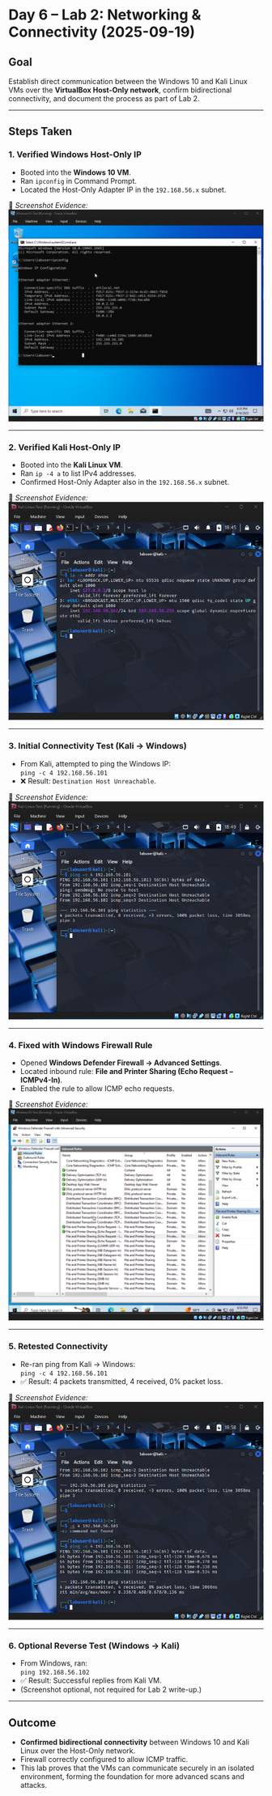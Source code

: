 # Day 6 – Lab 2: Networking & Connectivity (2025-09-19)

## Goal
Establish direct communication between the Windows 10 and Kali Linux VMs over the **VirtualBox Host-Only network**, confirm bidirectional connectivity, and document the process as part of Lab 2.

---

## Steps Taken

### 1. Verified Windows Host-Only IP
- Booted into the **Windows 10 VM**.  
- Ran `ipconfig` in Command Prompt.  
- Located the Host-Only Adapter IP in the `192.168.56.x` subnet.  

📸 *Screenshot Evidence:*  
![Windows Host-Only IP](../Screenshots/Windows_VM_HostOnly_IP_2025-09-16.png)  

---

### 2. Verified Kali Host-Only IP
- Booted into the **Kali Linux VM**.  
- Ran `ip -4 a` to list IPv4 addresses.  
- Confirmed Host-Only Adapter also in the `192.168.56.x` subnet.  

📸 *Screenshot Evidence:*  
![Kali Host-Only IP](../Screenshots/Kali_VM_HostOnly_IP_2025-09-16.png)  

---

### 3. Initial Connectivity Test (Kali → Windows)
- From Kali, attempted to ping the Windows IP:  
  `ping -c 4 192.168.56.101`  
- ❌ Result: `Destination Host Unreachable`.  

📸 *Screenshot Evidence:*  
![Kali Ping Fail](../Screenshots/Kali_Ping_Windows_Fail_2025-09-16.png)  

---

### 4. Fixed with Windows Firewall Rule
- Opened **Windows Defender Firewall → Advanced Settings**.  
- Located inbound rule: **File and Printer Sharing (Echo Request – ICMPv4-In)**.  
- Enabled the rule to allow ICMP echo requests.  

📸 *Screenshot Evidence:*  
![Windows Firewall Rule Enabled](../Screenshots/Windows_Firewall_ICMP_Enable_2025-09-16.png)  

---

### 5. Retested Connectivity
- Re-ran ping from Kali → Windows:  
  `ping -c 4 192.168.56.101`  
- ✅ Result: 4 packets transmitted, 4 received, 0% packet loss.  

📸 *Screenshot Evidence:*  
![Kali Ping Success](../Screenshots/Kali_Ping_Windows_Success_2025-09-16.png)  

---

### 6. Optional Reverse Test (Windows → Kali)
- From Windows, ran:  
  `ping 192.168.56.102`  
- ✅ Result: Successful replies from Kali VM.  
- (Screenshot optional, not required for Lab 2 write-up.)

---

## Outcome
- **Confirmed bidirectional connectivity** between Windows 10 and Kali Linux over the Host-Only network.  
- Firewall correctly configured to allow ICMP traffic.  
- This lab proves that the VMs can communicate securely in an isolated environment, forming the foundation for more advanced scans and attacks.  
